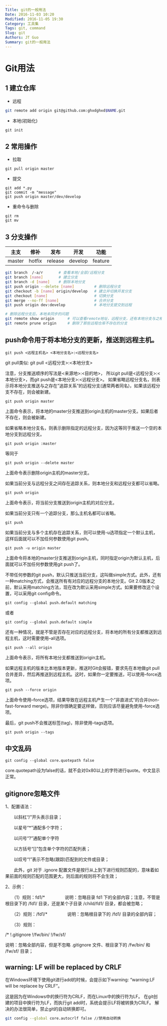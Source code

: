 ```yaml
---
Title: git的一般用法
Date: 2016-11-03 10:20
Modified: 2016-11-05 19:30
Category: 工具集
Tags: git, command
Slug: git
Authors: JT Guo
Summary: git的一般用法
---
```

# Git用法

## 1 建立仓库

+ 远程

```bash
git remote add origin git@github.com:ghxdghxd$NAME.git
```

+ 本地(初始化)

```shell
git init
```

## 2 常用操作

+ 拉取

```shell
git pull origin master
```

+ 提交

```shell
git add *.py
git commit -m "message"
git push origin master/dev/develop
```

<!--more-->

+ 重命令与删除

```shell
git rm
git mv
```

## 3 分支操作

|主支|修补|发布|开发|功能|
|:---:|:---:|:---:|:---:|:---:|
|master|hotfix|release|develop|feature|

```bash
git branch  /-a/r       # 查看本地/全部/远程分支
git branch [name]       # 建立分支
git branch -d [name]    # 删除本地分支
git push origin --delete [name]         # 删除远程分支
git checkout -b [name] origin/develop   # 建立并切换开发分支
git checkout [name]                     # 切换分支
git merge --no-ff [name]                # 合并分支
git push origin dev:develop             # 本地分支提交到远程

# 删除远程分支后，本地未同步的问题
git remote show origin      # 可以查看remote地址，远程分支，还有本地分支与之相对应关系等信息
git remote prune origin     # 删除了那些远程仓库不存在的分支
```

## push命令用于将本地分支的更新，推送到远程主机。

    git push <远程主机名> <本地分支名>:<远程分支名>

git pull类似:
    git pull <远程分支>:<本地分支>

注意，分支推送顺序的写法是<来源地>:<目的地>，
所以git pull是<远程分支>:<本地分支>，而git push是<本地分支>:<远程分支>。
如果省略远程分支名，则表示将本地分支推送与之存在”追踪关系”的远程分支(通常两者同名)，如果该远程分支不存在，则会被新建。

    git push origin master

上面命令表示，将本地的master分支推送到origin主机的master分支。如果后者不存在，则会被新建。

如果省略本地分支名，则表示删除指定的远程分支，因为这等同于推送一个空的本地分支到远程分支。

    git push origin :master

等同于

    git push origin --delete master

上面命令表示删除origin主机的master分支。

如果当前分支与远程分支之间存在追踪关系，则本地分支和远程分支都可以省略。

    git push origin
上面命令表示，将当前分支推送到origin主机的对应分支。

如果当前分支只有一个追踪分支，那么主机名都可以省略。

    git push
如果当前分支与多个主机存在追踪关系，则可以使用-u选项指定一个默认主机，这样后面就可以不加任何参数使用git push。

    git push -u origin master
上面命令将本地的master分支推送到origin主机，同时指定origin为默认主机，后面就可以不加任何参数使用git push了。

不带任何参数的git push，默认只推送当前分支，这叫做simple方式。此外，还有一种matching方式，会推送所有有对应的远程分支的本地分支。Git 2.0版本之前，默认采用matching方法，现在改为默认采用simple方式。如果要修改这个设置，可以采用git config命令。

    git config --global push.default matching

或者

    git config --global push.default simple

还有一种情况，就是不管是否存在对应的远程分支，将本地的所有分支都推送到远程主机，这时需要使用–all选项。

    git push --all origin
上面命令表示，将所有本地分支都推送到origin主机。

如果远程主机的版本比本地版本更新，推送时Git会报错，要求先在本地做git pull合并差异，然后再推送到远程主机。这时，如果你一定要推送，可以使用–force选项。

    git push --force origin
上面命令使用–force选项，结果导致在远程主机产生一个”非直进式”的合并(non-fast-forward merge)。除非你很确定要这样做，否则应该尽量避免使用–force选项。

最后，git push不会推送标签(tag)，除非使用–tags选项。

    git push origin --tags

## 中文乱码

```shell
git config --global core.quotepath false
```

core.quotepath设为false的话，就不会对0x80以上的字符进行quote。中文显示正常。

## gitignore忽略文件

1、配置语法：

　　以斜杠“/”开头表示目录；

　　以星号“*”通配多个字符；

　　以问号“?”通配单个字符

　　以方括号“[]”包含单个字符的匹配列表；

　　以叹号“!”表示不忽略(跟踪)匹配到的文件或目录；

　　此外，git 对于 .ignore 配置文件是按行从上到下进行规则匹配的，意味着如果前面的规则匹配的范围更大，则后面的规则将不会生效；

2、示例：

　　（1）规则：fd1/*
　　　　  说明：忽略目录 fd1 下的全部内容；注意，不管是根目录下的 /fd1/ 目录，还是某个子目录 /child/fd1/ 目录，都会被忽略；

　　（2）规则：/fd1/*
　　　　  说明：忽略根目录下的 /fd1/ 目录的全部内容；

　　（3）规则：

/*
!.gitignore
!/fw/bin/
!/fw/sf/

说明：忽略全部内容，但是不忽略 .gitignore 文件、根目录下的 /fw/bin/ 和 /fw/sf/ 目录；

## warning: LF will be replaced by CRLF

在Windows环境下使用git进行add的时候，会提示如下warning: “warning:LF will be replacee by CRLF”。

这是因为在Windows中的换行符为CRLF，而在Linux中的换行符为LF。
在git创建的项目中换行符为LF，而执行git add时，系统会提示LF将被转换为CRLF。
解决的办法很简单，禁止git的自动转换即可。

```bash
git config --global core.autocrlf false //禁用自动转换
```